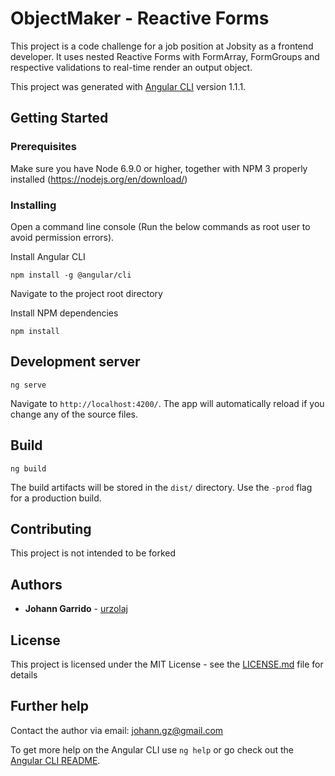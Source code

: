 # ObjectMaker - Reactive Forms

This project is a code challenge for a job position at Jobsity as a frontend developer.
It uses nested Reactive Forms with FormArray, FormGroups and respective validations to real-time render an output object.

This project was generated with [Angular CLI](https://github.com/angular/angular-cli) version 1.1.1.

## Getting Started

### Prerequisites

Make sure you have Node 6.9.0 or higher, together with NPM 3 properly installed (https://nodejs.org/en/download/)

### Installing

Open a command line console (Run the below commands as root user to avoid permission errors).

Install Angular CLI

```
npm install -g @angular/cli
```

Navigate to the project root directory

Install NPM dependencies

```
npm install
```

## Development server

```
ng serve
```

Navigate to `http://localhost:4200/`. The app will automatically reload if you change any of the source files.

## Build

```
ng build
```

The build artifacts will be stored in the `dist/` directory. Use the `-prod` flag for a production build.

## Contributing

This project is not intended to be forked

## Authors

* **Johann Garrido** - [urzolaj](https://github.com/urzolaj)

## License

This project is licensed under the MIT License - see the [LICENSE.md](LICENSE.md) file for details

## Further help

Contact the author via email: johann.gz@gmail.com

To get more help on the Angular CLI use `ng help` or go check out the [Angular CLI README](https://github.com/angular/angular-cli/blob/master/README.md).
